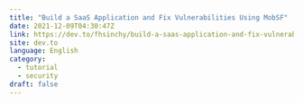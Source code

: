```yaml
---
title: "Build a SaaS Application and Fix Vulnerabilities Using MobSF"
date: 2021-12-09T04:30:47Z
link: https://dev.to/fhsinchy/build-a-saas-application-and-fix-vulnerabilities-using-mobsf-223j?utm_medium=RSS&utm_source=news.12bit.vn
site: dev.to
language: English
category:
  - tutorial
  - security
draft: false
---
```

